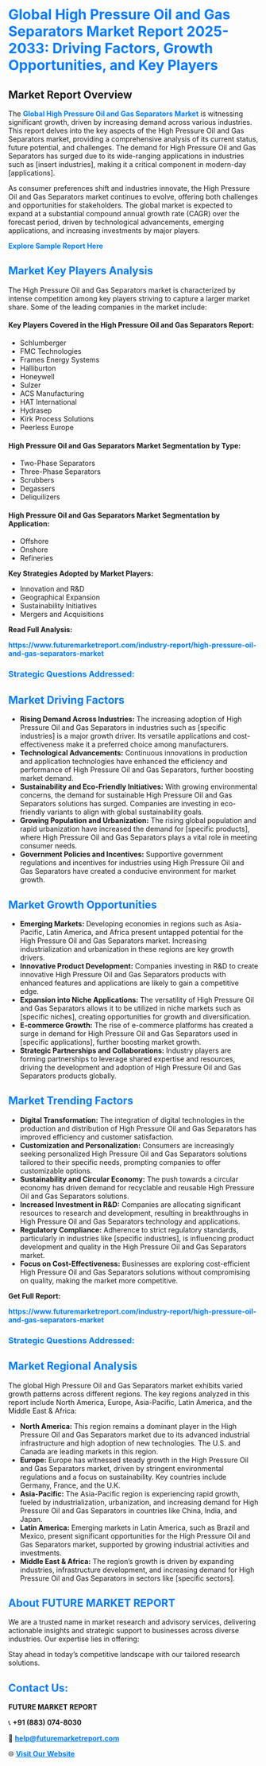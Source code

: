 <h1 style="color: #007BFF;">Global High Pressure Oil and Gas Separators Market Report 2025-2033: Driving Factors, Growth Opportunities, and Key Players</h1>

<section id="overview">
<h2>Market Report Overview</h2>
<p>The <a href="https://www.futuremarketreport.com/industry-report/high-pressure-oil-and-gas-separators-market" style="color: #007BFF; text-decoration: none;"><strong>Global High Pressure Oil and Gas Separators Market</strong></a> is witnessing significant growth, driven by increasing demand across various industries. This report delves into the key aspects of the High Pressure Oil and Gas Separators market, providing a comprehensive analysis of its current status, future potential, and challenges. The demand for High Pressure Oil and Gas Separators has surged due to its wide-ranging applications in industries such as [insert industries], making it a critical component in modern-day [applications].</p>
<p>As consumer preferences shift and industries innovate, the High Pressure Oil and Gas Separators market continues to evolve, offering both challenges and opportunities for stakeholders. The global market is expected to expand at a substantial compound annual growth rate (CAGR) over the forecast period, driven by technological advancements, emerging applications, and increasing investments by major players.</p>
</section>

<section id="overview">
<p><a href="https://www.futuremarketreport.com/request-sample/reportId=83071" style="color: #007BFF; text-decoration: none;"><strong>Explore Sample Report Here</strong></a></p>
</section>

<section id="key-players">
<h2 style="color: #007BFF;">Market Key Players Analysis</h2>
<p>The High Pressure Oil and Gas Separators market is characterized by intense competition among key players striving to capture a larger market share. Some of the leading companies in the market include:</p>
<h4>Key Players Covered in the High Pressure Oil and Gas Separators Report:</h4>
<ul><li>Schlumberger</li><li>FMC Technologies</li><li>Frames Energy Systems</li><li>Halliburton</li><li>Honeywell</li><li>Sulzer</li><li>ACS Manufacturing</li><li>HAT International</li><li>Hydrasep</li><li>Kirk Process Solutions</li><li>Peerless Europe</li></ul>
<h4>High Pressure Oil and Gas Separators Market Segmentation by Type:</h4>
<ul><li>Two-Phase Separators</li><li>Three-Phase Separators</li><li>Scrubbers</li><li>Degassers</li><li>Deliquilizers</li></ul>

<h4>High Pressure Oil and Gas Separators Market Segmentation by Application:</h4>
<ul><li>Offshore</li><li>Onshore</li><li>Refineries</li></ul>
<p><strong>Key Strategies Adopted by Market Players:</strong></p>
<ul>
<li>Innovation and R&D</li>
<li>Geographical Expansion</li>
<li>Sustainability Initiatives</li>
<li>Mergers and Acquisitions</li>
</ul>
</section>

<section>
<p><strong>Read Full Analysis: </strong></p><a href="https://www.futuremarketreport.com/industry-report/high-pressure-oil-and-gas-separators-market" style="color: #007BFF; text-decoration: none;"><strong>https://www.futuremarketreport.com/industry-report/high-pressure-oil-and-gas-separators-market</strong></a>
<h3 style="color: #007BFF;">Strategic Questions Addressed:</h3>
</section>

<section id="driving-factors">
<h2 style="color: #007BFF;">Market Driving Factors</h2>
<ul>
<li><strong>Rising Demand Across Industries:</strong> The increasing adoption of High Pressure Oil and Gas Separators in industries such as [specific industries] is a major growth driver. Its versatile applications and cost-effectiveness make it a preferred choice among manufacturers.</li>
<li><strong>Technological Advancements:</strong> Continuous innovations in production and application technologies have enhanced the efficiency and performance of High Pressure Oil and Gas Separators, further boosting market demand.</li>
<li><strong>Sustainability and Eco-Friendly Initiatives:</strong> With growing environmental concerns, the demand for sustainable High Pressure Oil and Gas Separators solutions has surged. Companies are investing in eco-friendly variants to align with global sustainability goals.</li>
<li><strong>Growing Population and Urbanization:</strong> The rising global population and rapid urbanization have increased the demand for [specific products], where High Pressure Oil and Gas Separators plays a vital role in meeting consumer needs.</li>
<li><strong>Government Policies and Incentives:</strong> Supportive government regulations and incentives for industries using High Pressure Oil and Gas Separators have created a conducive environment for market growth.</li>
</ul>
</section>

<section id="growth-opportunities">
<h2 style="color: #007BFF;">Market Growth Opportunities</h2>
<ul>
<li><strong>Emerging Markets:</strong> Developing economies in regions such as Asia-Pacific, Latin America, and Africa present untapped potential for the High Pressure Oil and Gas Separators market. Increasing industrialization and urbanization in these regions are key growth drivers.</li>
<li><strong>Innovative Product Development:</strong> Companies investing in R&D to create innovative High Pressure Oil and Gas Separators products with enhanced features and applications are likely to gain a competitive edge.</li>
<li><strong>Expansion into Niche Applications:</strong> The versatility of High Pressure Oil and Gas Separators allows it to be utilized in niche markets such as [specific niches], creating opportunities for growth and diversification.</li>
<li><strong>E-commerce Growth:</strong> The rise of e-commerce platforms has created a surge in demand for High Pressure Oil and Gas Separators used in [specific applications], further boosting market growth.</li>
<li><strong>Strategic Partnerships and Collaborations:</strong> Industry players are forming partnerships to leverage shared expertise and resources, driving the development and adoption of High Pressure Oil and Gas Separators products globally.</li>
</ul>
</section>

<section id="trending-factors">
<h2 style="color: #007BFF;">Market Trending Factors</h2>
<ul>
<li><strong>Digital Transformation:</strong> The integration of digital technologies in the production and distribution of High Pressure Oil and Gas Separators has improved efficiency and customer satisfaction.</li>
<li><strong>Customization and Personalization:</strong> Consumers are increasingly seeking personalized High Pressure Oil and Gas Separators solutions tailored to their specific needs, prompting companies to offer customizable options.</li>
<li><strong>Sustainability and Circular Economy:</strong> The push towards a circular economy has driven demand for recyclable and reusable High Pressure Oil and Gas Separators solutions.</li>
<li><strong>Increased Investment in R&D:</strong> Companies are allocating significant resources to research and development, resulting in breakthroughs in High Pressure Oil and Gas Separators technology and applications.</li>
<li><strong>Regulatory Compliance:</strong> Adherence to strict regulatory standards, particularly in industries like [specific industries], is influencing product development and quality in the High Pressure Oil and Gas Separators market.</li>
<li><strong>Focus on Cost-Effectiveness:</strong> Businesses are exploring cost-efficient High Pressure Oil and Gas Separators solutions without compromising on quality, making the market more competitive.</li>
</ul>
</section>

<section>
<p><strong>Get Full Report: </strong></p><a href="https://www.futuremarketreport.com/industry-report/high-pressure-oil-and-gas-separators-market" style="color: #007BFF; text-decoration: none;"><strong>https://www.futuremarketreport.com/industry-report/high-pressure-oil-and-gas-separators-market</strong></a>
<h3 style="color: #007BFF;">Strategic Questions Addressed:</h3>
</section>


<section id="regional-analysis">
<h2 style="color: #007BFF;">Market Regional Analysis</h2>
<p>The global High Pressure Oil and Gas Separators market exhibits varied growth patterns across different regions. The key regions analyzed in this report include North America, Europe, Asia-Pacific, Latin America, and the Middle East & Africa:</p>
<ul>
<li><strong>North America:</strong> This region remains a dominant player in the High Pressure Oil and Gas Separators market due to its advanced industrial infrastructure and high adoption of new technologies. The U.S. and Canada are leading markets in this region.</li>
<li><strong>Europe:</strong> Europe has witnessed steady growth in the High Pressure Oil and Gas Separators market, driven by stringent environmental regulations and a focus on sustainability. Key countries include Germany, France, and the U.K.</li>
<li><strong>Asia-Pacific:</strong> The Asia-Pacific region is experiencing rapid growth, fueled by industrialization, urbanization, and increasing demand for High Pressure Oil and Gas Separators in countries like China, India, and Japan.</li>
<li><strong>Latin America:</strong> Emerging markets in Latin America, such as Brazil and Mexico, present significant opportunities for the High Pressure Oil and Gas Separators market, supported by growing industrial activities and investments.</li>
<li><strong>Middle East & Africa:</strong> The region’s growth is driven by expanding industries, infrastructure development, and increasing demand for High Pressure Oil and Gas Separators in sectors like [specific sectors].</li>
</ul>
</section>

<footer>
<h2 style="color: #007BFF;">About FUTURE MARKET REPORT</h2>
<p>We are a trusted name in market research and advisory services, delivering actionable insights and strategic support to businesses across diverse industries. Our expertise lies in offering:</p>

<p>Stay ahead in today’s competitive landscape with our tailored research solutions.</p>

<h2 style="color: #007BFF;">Contact Us:</h2>
<p><strong>FUTURE MARKET REPORT</strong></p>
<p>📞 <strong>+91 (883) 074-8030</strong></p>
<p>📧 <strong><a href="mailto:help@futuremarketreport.com" style="color: #007BFF;">help@futuremarketreport.com</a></strong></p>
<p>🌐 <strong><a href="https://www.futuremarketreport.com/" style="color: #007BFF;">Visit Our Website</a></strong></p>
</footer>